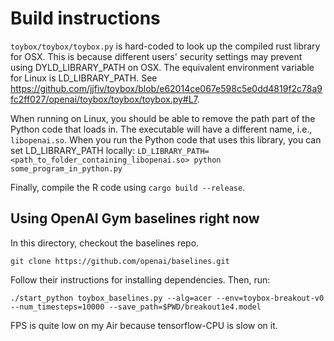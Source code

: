 # Build instructions

`toybox/toybox/toybox.py` is hard-coded to look up the compiled rust library for OSX. This is because different users' security settings may prevent using DYLD_LIBRARY_PATH on OSX. The equivalent environment variable for Linux is LD_LIBRARY_PATH. See https://github.com/jjfiv/toybox/blob/e62014ce067e598c5e0dd4819f2c78a9fc2ff027/openai/toybox/toybox/toybox.py#L7.


When running on Linux, you should be able to remove the path part of the Python code that loads in. The executable will have a different name, i.e., `libopenai.so`. When you run the Python code that uses this library, you can set LD_LIBRARY_PATH locally:
`LD_LIBRARY_PATH=<path_to_folder_containing_libopenai.so> python some_program_in_python.py`


Finally, compile the R code using `cargo build --release`.

## Using OpenAI Gym baselines right now

In this directory, checkout the baselines repo.

    git clone https://github.com/openai/baselines.git

Follow their instructions for installing dependencies. Then, run:

    ./start_python toybox_baselines.py --alg=acer --env=toybox-breakout-v0 --num_timesteps=10000 --save_path=$PWD/breakout1e4.model

FPS is quite low on my Air because tensorflow-CPU is slow on it.
